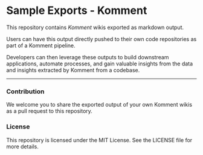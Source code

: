 # Sample Exports - Komment

This repository contains *Komment* wikis exported as markdown output.

Users can have this output directly pushed to their own code repositories as part of a Komment pipeline.

Developers can then leverage these outputs to build downstream applications, automate processes, and gain valuable insights from the data and insights extracted by Komment from a codebase.

---
### Contribution

We welcome you to share the exported output of your own Komment wikis as a pull request to this repository.

### License

This repository is licensed under the MIT License. See the LICENSE file for more details.
